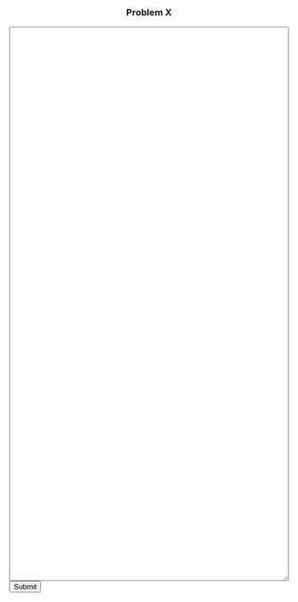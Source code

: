 <div id="submit" style="width: 100%;">
    <h3 id="submit-title" style='text-align: center'> Problem X </h3>
    <textarea id="submit-code" style='width: 100%; min-height: 25vh'> </textarea>
    <button id="submit-button"> Submit </button>
</div>

<script src="/assets/js/submit.js"></script>